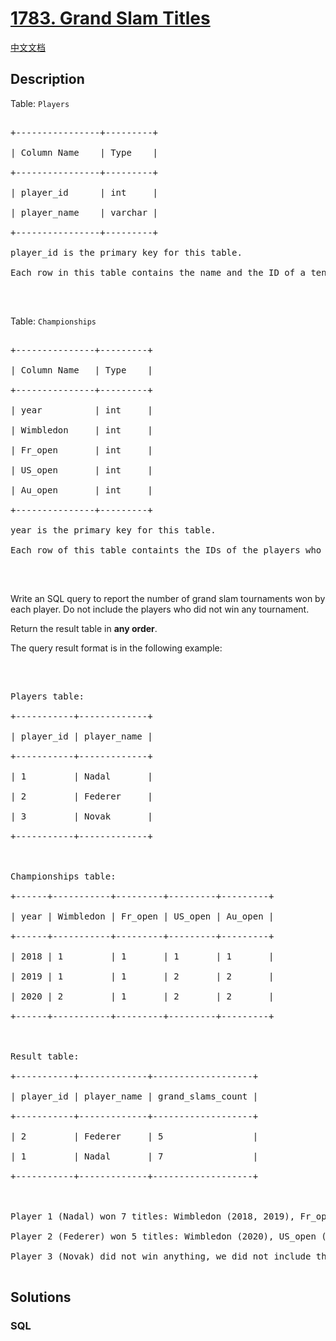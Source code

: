 # [1783. Grand Slam Titles](https://leetcode.com/problems/grand-slam-titles)

[中文文档](/solution/1700-1799/1783.Grand%20Slam%20Titles/README.md)

## Description

<p>Table: <code>Players</code></p>



<pre>

+----------------+---------+

| Column Name    | Type    |

+----------------+---------+

| player_id      | int     |

| player_name    | varchar |

+----------------+---------+

player_id is the primary key for this table.

Each row in this table contains the name and the ID of a tennis player.

</pre>



<p>&nbsp;</p>



<p>Table: <code>Championships</code></p>



<pre>

+---------------+---------+

| Column Name   | Type    |

+---------------+---------+

| year          | int     |

| Wimbledon     | int     |

| Fr_open       | int     |

| US_open       | int     |

| Au_open       | int     |

+---------------+---------+

year is the primary key for this table.

Each row of this table containts the IDs of the players who won one each tennis tournament of the grand slam.

</pre>



<p>&nbsp;</p>



<p>Write an SQL query to report the number of grand slam tournaments won by each player. Do not include the players who did not win any tournament.</p>



<p>Return the result table in <strong>any order</strong>.</p>



<p>The query result format is in the following example:</p>



<p>&nbsp;</p>



<pre>

Players table:

+-----------+-------------+

| player_id | player_name |

+-----------+-------------+

| 1         | Nadal       |

| 2         | Federer     |

| 3         | Novak       |

+-----------+-------------+



Championships table:

+------+-----------+---------+---------+---------+

| year | Wimbledon | Fr_open | US_open | Au_open |

+------+-----------+---------+---------+---------+

| 2018 | 1         | 1       | 1       | 1       |

| 2019 | 1         | 1       | 2       | 2       |

| 2020 | 2         | 1       | 2       | 2       |

+------+-----------+---------+---------+---------+



Result table:

+-----------+-------------+-------------------+

| player_id | player_name | grand_slams_count |

+-----------+-------------+-------------------+

| 2         | Federer     | 5                 |

| 1         | Nadal       | 7                 |

+-----------+-------------+-------------------+



Player 1 (Nadal) won 7 titles: Wimbledon (2018, 2019), Fr_open (2018, 2019, 2020), US_open (2018), and Au_open (2018).

Player 2 (Federer) won 5 titles: Wimbledon (2020), US_open (2019, 2020), and Au_open (2019, 2020).

Player 3 (Novak) did not win anything, we did not include them in the result table.

</pre>

## Solutions

<!-- tabs:start -->

### **SQL**

```sql

```

<!-- tabs:end -->
